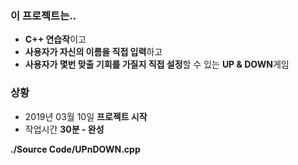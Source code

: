 ### 이 프로젝트는.. 
- **C++ 연습작**이고
- **사용자가 자신의 이름을 직접 입력**하고
- **사용자가 몇번 맞출 기회를 가질지 직접 설정**할 수 있는 **UP & DOWN**게임

### 상황
- 2019년 03월 10일 **프로젝트 시작**
- 작업시간 **30분 - 완성**


**./Source Code/UPnDOWN.cpp**
